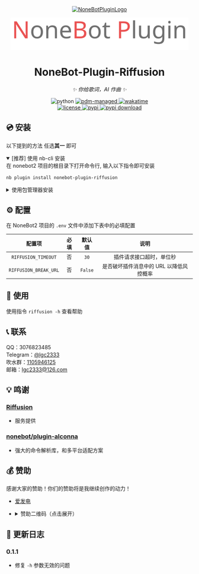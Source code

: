 <!-- markdownlint-disable MD031 MD033 MD036 MD041 -->

<div align="center">

<a href="https://v2.nonebot.dev/store">
  <img src="https://raw.githubusercontent.com/A-kirami/nonebot-plugin-template/resources/nbp_logo.png" width="180" height="180" alt="NoneBotPluginLogo">
</a>

<p>
  <img src="https://raw.githubusercontent.com/lgc-NB2Dev/readme/main/template/plugin.svg" alt="NoneBotPluginText">
</p>

# NoneBot-Plugin-Riffusion

_✨ 你给歌词，AI 作曲 ✨_

<img src="https://img.shields.io/badge/python-3.8+-blue.svg" alt="python">
<a href="https://pdm.fming.dev">
  <img src="https://img.shields.io/badge/pdm-managed-blueviolet" alt="pdm-managed">
</a>
<a href="https://wakatime.com/badge/user/b61b0f9a-f40b-4c82-bc51-0a75c67bfccf/project/018c6a44-7df9-4dca-822c-6c16c4743537">
  <img src="https://wakatime.com/badge/user/b61b0f9a-f40b-4c82-bc51-0a75c67bfccf/project/018c6a44-7df9-4dca-822c-6c16c4743537.svg" alt="wakatime">
</a>

<br />

<a href="./LICENSE">
  <img src="https://img.shields.io/github/license/lgc-NB2Dev/nonebot-plugin-riffusion.svg" alt="license">
</a>
<a href="https://pypi.python.org/pypi/nonebot-plugin-riffusion">
  <img src="https://img.shields.io/pypi/v/nonebot-plugin-riffusion.svg" alt="pypi">
</a>
<a href="https://pypi.python.org/pypi/nonebot-plugin-riffusion">
  <img src="https://img.shields.io/pypi/dm/nonebot-plugin-riffusion" alt="pypi download">
</a>

</div>

## 💿 安装

以下提到的方法 任选**其一** 即可

<details open>
<summary>[推荐] 使用 nb-cli 安装</summary>
在 nonebot2 项目的根目录下打开命令行, 输入以下指令即可安装

```bash
nb plugin install nonebot-plugin-riffusion
```

</details>

<details>
<summary>使用包管理器安装</summary>
在 nonebot2 项目的插件目录下, 打开命令行, 根据你使用的包管理器, 输入相应的安装命令

<details>
<summary>pip</summary>

```bash
pip install nonebot-plugin-riffusion
```

</details>
<details>
<summary>pdm</summary>

```bash
pdm add nonebot-plugin-riffusion
```

</details>
<details>
<summary>poetry</summary>

```bash
poetry add nonebot-plugin-riffusion
```

</details>
<details>
<summary>conda</summary>

```bash
conda install nonebot-plugin-riffusion
```

</details>

打开 nonebot2 项目根目录下的 `pyproject.toml` 文件, 在 `[tool.nonebot]` 部分的 `plugins` 项里追加写入

```toml
[tool.nonebot]
plugins = [
    # ...
    "nonebot_plugin_riffusion"
]
```

</details>

## ⚙️ 配置

在 NoneBot2 项目的 `.env` 文件中添加下表中的必填配置

|        配置项         | 必填 | 默认值  |                  说明                   |
| :-------------------: | :--: | :-----: | :-------------------------------------: |
|  `RIFFUSION_TIMEOUT`  |  否  |  `30`   |        插件请求接口超时，单位秒         |
| `RIFFUSION_BREAK_URL` |  否  | `False` | 是否破坏插件消息中的 URL 以降低风控概率 |

## 🎉 使用

使用指令 `riffusion -h` 查看帮助

## 📞 联系

QQ：3076823485  
Telegram：[@lgc2333](https://t.me/lgc2333)  
吹水群：[1105946125](https://jq.qq.com/?_wv=1027&k=Z3n1MpEp)  
邮箱：<lgc2333@126.com>

## 💡 鸣谢

### [Riffusion](https://www.riffusion.com/)

- 服务提供

### [nonebot/plugin-alconna](https://github.com/nonebot/plugin-alconna)

- 强大的命令解析库，和多平台适配方案

## 💰 赞助

感谢大家的赞助！你们的赞助将是我继续创作的动力！

- [爱发电](https://afdian.net/@lgc2333)
- <details>
    <summary>赞助二维码（点击展开）</summary>

  ![讨饭](https://raw.githubusercontent.com/lgc2333/ShigureBotMenu/master/src/imgs/sponsor.png)

  </details>

## 📝 更新日志

### 0.1.1

- 修复 `-h` 参数无效的问题

